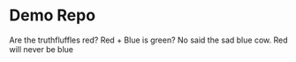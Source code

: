 # Demo Repo


Are the truthfluffles red?
Red + Blue is green? No said the sad blue cow. Red will never be blue
